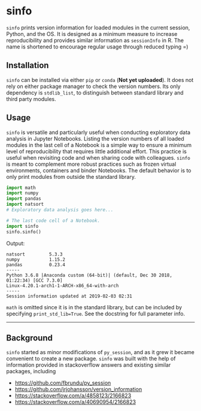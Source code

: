 # sinfo

`sinfo` prints version information for loaded modules in the current session,
Python, and the OS. It is designed as a minimum measure to increase
reproducibility and provides similar information as `sessionInfo` in R. The
name is shortened to encourage regular usage through reduced typing =)

## Installation

`sinfo` can be installed via either `pip` or `conda` (**Not yet uploaded**). It
does not rely on either package manager to check the version numbers. Its only
dependency is `stdlib_list`, to distinguish between standard library and third
party modules.

## Usage

`sinfo` is versatile and particularly useful when conducting exploratory data
analysis in Jupyter Notebooks. Listing the version numbers of all loaded
modules in the last cell of a Notebook is a simple way to ensure a minimum
level of reproducibility that requires little additional effort. This practice
is useful when revisiting code and when sharing code with colleagues. `sinfo`
is meant to complement more robust practices such as frozen virtual
environments, containers and binder Notebooks. The default behavior is to only
print modules from outside the standard library.

```python
import math
import numpy
import pandas
import natsort
# Exploratory data analysis goes here...
```

```python
# The last code cell of a Notebook.
import sinfo
sinfo.sinfo()
```


Output:

```
natsort         5.3.3
numpy           1.15.2
pandas          0.23.4
-----
Python 3.6.8 |Anaconda custom (64-bit)| (default, Dec 30 2018, 01:22:34) [GCC 7.3.0]
Linux-4.20.1-arch1-1-ARCH-x86_64-with-arch
-----
Session information updated at 2019-02-03 02:31
```

`math` is omitted since it is in the standard library, but can be included by
specifying `print_std_lib=True`. See the docstring for full parameter info.

---

## Background

`sinfo` started as minor modifications of `py_session`, and as it grew it
became convenient to create a new package. `sinfo` was built with the help of
information provided in stackoverflow answers and existing similar packages,
including

- https://github.com/fbrundu/py_session
- https://github.com/jrjohansson/version_information
- https://stackoverflow.com/a/4858123/2166823
- https://stackoverflow.com/a/40690954/2166823
